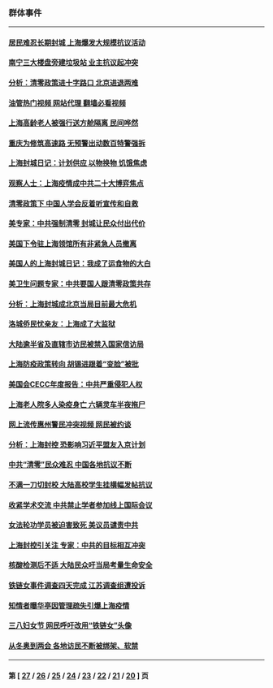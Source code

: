 ### 群体事件
---
#### [居民难忍长期封城 上海爆发大规模抗议活动](../../pages/ncid279/n13724894.md?05040045) 
#### [南宁三大楼盘旁建垃圾站 业主抗议起冲突](../../pages/ncid279/n13723244.md?05040045) 
#### [分析：清零政策进十字路口 北京进退两难](../../pages/ncid279/n13722760.md?05040045) 
#### [油管热门视频 网站代理 翻墙必看视频](http://209.222.30.114:81/youtube.html?05040045)
#### [上海高龄老人被强行送方舱隔离 民间哗然](../../pages/ncid279/n13717318.md?05040045) 
#### [重庆为修筑高速路 无预警出动数百特警强拆](../../pages/ncid279/n13716893.md?05040045) 
#### [上海封城日记：计划供应 以物换物 饥饿焦虑](../../pages/ncid279/n13715646.md?05040045) 
#### [观察人士：上海疫情成中共二十大博弈焦点](../../pages/ncid279/n13713349.md?05040045) 
#### [清零政策下 中国人学会反着听宣传和自救](../../pages/ncid279/n13711002.md?05040045) 
#### [美专家：中共强制清零 封城让民众付出代价](../../pages/ncid279/n13709482.md?05040045) 
#### [美国下令驻上海领馆所有非紧急人员撤离](../../pages/ncid279/n13709373.md?05040045) 
#### [美国人的上海封城日记：我成了运食物的大白](../../pages/ncid279/n13707573.md?05040045) 
#### [美卫生问题专家：中共要国人跟清零政策共存](../../pages/ncid279/n13705925.md?05040045) 
#### [分析：上海封城成北京当局目前最大危机](../../pages/ncid279/n13702771.md?05040045) 
#### [洛城侨民忧亲友：上海成了大监狱](../../pages/ncid279/n13693937.md?05040045) 
#### [大陆逾半省及直辖市访民被禁入国家信访局](../../pages/ncid279/n13689201.md?05040045) 
#### [上海防疫政策转向 胡锡进跟着“变脸”被批](../../pages/ncid279/n13688098.md?05040045) 
#### [美国会CECC年度报告：中共严重侵犯人权](../../pages/ncid279/n13687784.md?05040045) 
#### [上海老人院多人染疫身亡 六辆灵车半夜拖尸](../../pages/ncid279/n13687060.md?05040045) 
#### [网上流传惠州警民冲突视频 网民被约谈](../../pages/ncid279/n13687562.md?05040045) 
#### [分析：上海封控 恐影响习近平盟友入京计划](../../pages/ncid279/n13686881.md?05040045) 
#### [中共“清零”民众难忍 中国各地抗议不断](../../pages/ncid279/n13685186.md?05040045) 
#### [不满一刀切封校 大陆高校学生挂横幅发帖抗议](../../pages/ncid279/n13683669.md?05040045) 
#### [收紧学术交流 中共禁止学者参加线上国际会议](../../pages/ncid279/n13684255.md?05040045) 
#### [女法轮功学员被迫害致死 美议员谴责中共](../../pages/ncid279/n13682069.md?05040045) 
#### [上海封控引关注 专家：中共的目标相互冲突](../../pages/ncid279/n13679402.md?05040045) 
#### [核酸检测后不适 大陆民众吁当局考量生命安全](../../pages/ncid279/n13674223.md?05040045) 
#### [铁链女事件调查四天完成 江苏调查组遭投诉](../../pages/ncid279/n13673940.md?05040045) 
#### [知情者曝华亭因管理疏失引爆上海疫情](../../pages/ncid279/n13642418.md?05040045) 
#### [三八妇女节 网民呼吁改用“铁链女”头像](../../pages/ncid279/n13629332.md?05040045) 
#### [从冬奥到两会 各地访民不断被绑架、软禁](../../pages/ncid279/n13623432.md?05040045) 

---
#### 第 [ [27](./27.md?05040045) / [26](./26.md?05040045) / [25](./25.md?05040045) / [24](./24.md?05040045) / [23](./23.md?05040045) / [22](./22.md?05040045) / [21](./21.md?05040045) / [20](./20.md?05040045) ] 页
